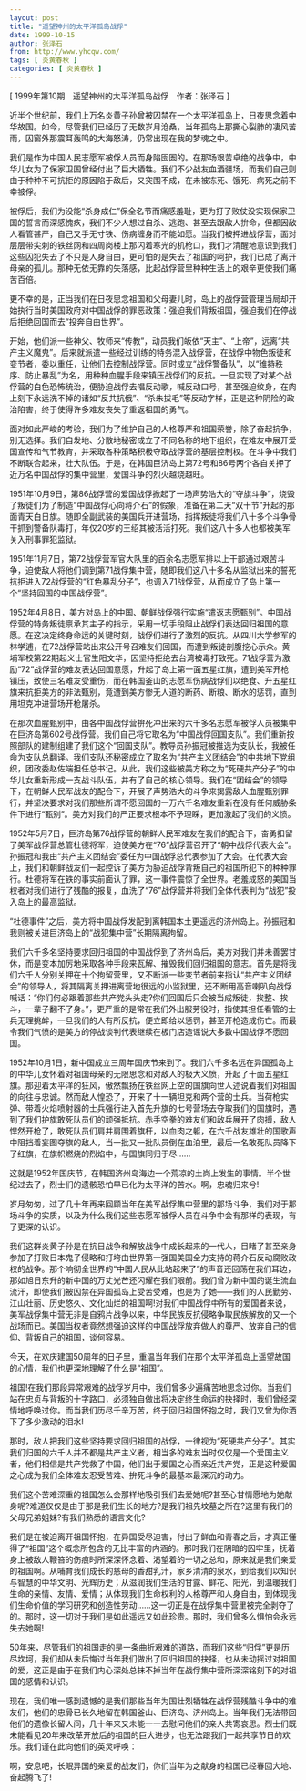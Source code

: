 ```yaml
---
layout: post
title: "遥望神州的太平洋孤岛战俘"
date: 1999-10-15
author: 张泽石
from: http://www.yhcqw.com/
tags: [ 炎黄春秋 ]
categories: [ 炎黄春秋 ]
---
```



[ 1999年第10期　遥望神州的太平洋孤岛战俘　作者：张泽石 ]


近半个世纪前，我们上万名炎黄子孙曾被囚禁在一个太平洋孤岛上，日夜思念着中华故国。如今，尽管我们已经历了无数岁月沧桑，当年孤岛上那撕心裂肺的凄风苦雨，囚窗外那震耳轰鸣的大海怒涛，仍常出现在我的梦魂之中。


我们是作为中国人民志愿军被俘人员而身陷囹圄的。在那场艰苦卓绝的战争中，中华儿女为了保家卫国曾经付出了巨大牺牲。我们不少战友血洒疆场，而我们自己则由于种种不可抗拒的原因陷于敌后，又突围不成，在未被冻死、饿死、病死之前不幸被俘。


被俘后，我们为没能“杀身成仁”保全名节而痛感羞耻，更为打了败仗没实现保家卫国的誓言而深感愧疚，我们不少人想过自杀、逃跑、甚至去跟敌人拚命，但都因敌人看管甚严，自己又手无寸铁、伤病缠身而不能如愿。当我们被押进战俘营，面对层层带尖刺的铁丝网和四周岗楼上那闪着寒光的机枪口，我们才清醒地意识到我们这些囚犯失去了不只是人身自由，更可怕的是失去了祖国的呵护，我们已成了离开母亲的孤儿。那种无依无靠的失落感，比起战俘营里种种生活上的艰辛更使我们痛苦百倍。


更不幸的是，正当我们在日夜思念祖国和父母妻儿时，岛上的战俘营管理当局却开始执行当时美国政府对中国战俘的罪恶政策：强迫我们背叛祖国，强迫我们在停战后拒绝回国而去“投奔自由世界”。


开始，他们派一些神父、牧师来“传教”，动员我们皈依“天主”、“上帝”，远离“共产主义魔鬼”。后来就派遣一些经过训练的特务混入战俘营，在战俘中物色叛徒和变节者，委以重任，让他们去控制战俘营。同时成立“战俘警备队”，以“维持秩序、防止暴乱”为名，用种种血腥手段来镇压战俘们的反抗。一旦实现了对某个战俘营的白色恐怖统治，便胁迫战俘去唱反动歌，喊反动口号，甚至强迫纹身，在肉上刻下永远洗不掉的诸如“反共抗俄”、“杀朱拔毛”等反动字样，正是这种阴险的政治陷害，终于使得许多难友丧失了重返祖国的勇气。


面对如此严峻的考验，我们为了维护自己的人格尊严和祖国荣誉，除了奋起抗争，别无选择。我们自发地、分散地秘密成立了不同名称的地下组织，在难友中展开爱国宣传和气节教育，并采取各种策略积极夺取战俘营的基层控制权。在斗争中我们不断联合起来，壮大队伍。于是，在韩国巨济岛上第72号和86号两个各自关押了近万名中国战俘的集中营里，爱国斗争的烈火越烧越旺。


1951年10月9日，第86战俘营的爱国战俘掀起了一场声势浩大的“夺旗斗争”，烧毁了叛徒们为了制造“中国战俘心向蒋介石”的假象，准备在第二天“双十节”升起的那面青天白日旗。随即全副武装的美国兵开进营场，指挥叛徒将我们八十多个斗争骨干抓到警备队毒打，年仅20岁的王绍其被活活打死。我们这八十多人也都被美军关入刑事罪犯监狱。


1951年11月7日，第72战俘营军官大队里的百余名志愿军排以上干部通过艰苦斗争，迫使敌人将他们调到第71战俘集中营，随即我们这八十多名从监狱出来的誓死抗拒进入72战俘营的“红色暴乱分子”，也调入71战俘营，从而成立了岛上第一个“坚持回国的中国战俘营”。


1952年4月8日，美方对岛上的中国、朝鲜战俘强行实施“遣返志愿甄别”。中国战俘营的特务叛徒禀承其主子的指示，采用一切手段阻止战俘们表达回归祖国的意愿。在这决定终身命运的关键时刻，战俘们进行了激烈的反抗。从四川大学参军的林学逋，在72战俘营站出来公开号召难友们回国，而遭到叛徒剖腹挖心示众。黄埔军校第22期起义士官生阳文华，因坚持拒绝去台湾被毒打致死。71战俘营为激励“72”战俘营的难友表达回国意愿，升起了岛上第一面五星红旗，遭到美军开枪镇压，致使三名难友受重伤，而在韩国釜山的志愿军伤病战俘们以绝食、升五星红旗来抗拒美方的非法甄别，竟遭到美方惨无人道的断药、断粮、断水的惩罚，直到用坦克冲进营场开枪屠杀。


在那次血腥甄别中，由各中国战俘营拚死冲出来的六千多名志愿军被俘人员被集中在巨济岛第602号战俘营。我们自己将它取名为“中国战俘回国支队”。我们重新按照部队的建制组建了我们这个“回国支队”。教导员孙振冠被推选为支队长，我被任命为支队总翻译。我们支队还秘密成立了取名为“共产主义团结会”的中共地下党组织，团政委赵佐端担任总书记。从此，我们这些被美方称之为“死硬共产分子”的中华儿女重新形成一支战斗队伍，并有了自己的核心领导。我们在“团结会”的领导下，在朝鲜人民军战友的配合下，开展了声势浩大的斗争来揭露敌人血腥甄别罪行，并坚决要求对我们那些所谓不愿回国的一万六千名难友重新在没有任何威胁条件下进行“甄别”。美方对我们的严正要求根本不予理睬，更加激起了我们的义愤。


1952年5月7日，巨济岛第76战俘营的朝鲜人民军难友在我们的配合下，奋勇扣留了美军战俘营总管杜德将军，迫使美方在“76”战俘营召开了“朝中战俘代表大会”。孙振冠和我由“共产主义团结会”委任为中国战俘总代表参加了大会。在代表大会上，我们和朝鲜战友们一起控诉了美方为胁迫战俘背叛自己的祖国所犯下的种种罪行。杜德将军在铁的事实前面认了罪，这一事件震惊了全世界。老羞成怒的美国当权者对我们进行了残酷的报复，血洗了“76”战俘营并将我们全体代表判为“战犯”投入岛上的最高监狱。

“杜德事件”之后，美方将中国战俘发配到离韩国本土更遥远的济州岛上。孙振冠和我则被关进巨济岛上的“战犯集中营”长期隔离拘留。


我们六千多名坚持要求回归祖国的中国战俘到了济州岛后，美方对我们并未善罢甘休，而是变本加厉地采取各种手段来瓦解、摧毁我们回归祖国的意志。首先是将我们六千人分别关押在十个拘留营里，又不断派一些变节者前来指认“共产主义团结会”的领导人，将其隔离关押进离营地很远的小监狱里，还不断用高音喇叭向战俘喊话：“你们何必跟着那些共产党头头走?你们回国后只会被当成叛徒，挨整、挨斗，一辈子翻不了身。”，更严重的是常在我们外出服劳役时，指使其担任看管的士兵无理挑衅，一旦我们的人有所反抗，便立即给以惩罚，甚至开枪造成伤亡。而最令我们气愤的是美方的停战谈判代表继续在板门店造谣说大多数中国战俘不愿回国。


1952年10月1日，新中国成立三周年国庆节来到了。我们六千多名远在异国孤岛上的中华儿女怀着对祖国母亲的无限思念和对敌人的极大义愤，升起了十面五星红旗。那迎着太平洋的狂风，傲然飘扬在铁丝网上空的国旗向世人述说着我们对祖国的向往与忠诚。然而敌人惶恐了，开来了十一辆坦克和两个营的士兵。当荷枪实弹、带着火焰喷射器的士兵强行进入首先升旗的七号营场去夺取我们的国旗时，遇到了我们护旗敢死队员们的顽强抵抗。赤手空拳的难友们和敌兵展开了肉搏，敌人悍然开枪了，敢死队员们肩并肩围着旗杆，以血肉之躯，在六千战友雄壮的国歌声中阻挡着妄图夺旗的敌人，当一批又一批队员倒在血泊里，最后一名敢死队员降下了红旗，在旗帜燃烧的烈焰中，与国旗同归于尽……

这就是1952年国庆节，在韩国济州岛海边一个荒凉的土岗上发生的事情。半个世纪过去了，烈士们的遗骸恐怕早已化为太平洋的苦水。啊，忠魂归来兮!


岁月匆匆，过了几十年再来回顾当年在美军战俘集中营里的那场斗争，我们对于那场斗争的实质，以及为什么我们这些志愿军被俘人员在斗争中会有那样的表现，有了更深的认识。


我们这群炎黄子孙是在抗日战争和解放战争中成长起来的一代人，目睹了甚至亲身参加了打败日本鬼子侵略和打垮由世界第一强国美国全力支持的蒋介石反动腐败政权的战争。那个响彻全世界的“中国人民从此站起来了”的声音还回荡在我们耳边，那如旭日东升的新中国的万丈光芒还闪耀在我们眼前。我们曾为新中国的诞生流血流汗，即使我们被囚禁在异国孤岛上受苦受难，也是为了她——我们的人民勤劳、江山壮丽、历史悠久、文化灿烂的祖国啊!对我们中国战俘中所有的爱国者来说，美军战俘集中营无非是自鸦片战争以来，中华民族反抗侵略争取民族解放的又一个战场而已。美国当权者竟然想强迫这样的中国战俘放弃做人的尊严、放弃自己的信仰、背叛自己的祖国，谈何容易。

今天，在欢庆建国50周年的日子里，重温当年我们在那个太平洋孤岛上遥望故国的心情，我们也更深地理解了什么是“祖国”。


祖国!在我们那段异常艰难的战俘岁月中，我们曾多少遍痛苦地思念过你。当我们站在忠贞与背叛的十字路口，必须独自做出将决定终生命运的抉择时，我们曾经深情地呼唤过你。而当我们历尽千辛万苦，终于回归祖国怀抱之时，我们又曾为你洒下了多少激动的泪水!


那时，敌人把我们这些坚持要求回归祖国的战俘，一律视为“死硬共产分子”。其实我们归国的六千人并不都是共产主义者，相当多的难友当时仅仅是一个爱国主义者，他们相信是共产党救了中国，他们出于爱国之心而亲近共产党，正是这种爱国之心成为我们全体难友忍受苦难、拚死斗争的最基本最深沉的动力。


我们这个苦难深重的祖国怎么会那样地吸引我们去爱她呢?甚至心甘情愿地为她献身呢?难道仅仅是由于那是我们生长的地方?是我们祖先坟墓之所在?这里有我们的父母兄弟姐妹?有我们熟悉的语言文化?


我们是在被迫离开祖国怀抱，在异国受尽迫害，付出了鲜血和青春之后，才真正懂得了“祖国”这个概念所包含的无比丰富的内涵的。那时我们在阴暗的囚牢里，抚着身上被敌人鞭笞的伤痕时所深深怀念着、渴望着的一切之总和，原来就是我们亲爱的祖国啊。从哺育我们成长的慈母的香甜乳汁，家乡清清的泉水，到给我们以知识与智慧的中华文明、光辉历史；从滋润我们生活的甘露、鲜花、阳光，到温暖我们生命的亲情、友情、爱情；从体现我们生命权利的人格尊严和人身自由，到体现我们生命价值的学习研究和创造性劳动……这一切正是在战俘集中营里被完全剥夺了的。那时，这一切对于我们是如此遥远又如此珍贵。那时，我们曾多么惧怕会永远失去她啊!


50年来，尽管我们的祖国走的是一条曲折艰难的道路，而我们这些“归俘”更是历尽坎坷，我们却从未后悔过当年我们做出了回归祖国的抉择，也从未动摇过对祖国的爱，这正是由于在我们内心深处总抹不掉当年在战俘集中营所深深铭刻下的对祖国的感情和认识。


现在，我们唯一感到遗憾的是我们那些当年为国壮烈牺牲在战俘营残酷斗争中的难友们，他们的忠骨已长久地留在韩国釜山、巨济岛、济州岛上。当年我们无法带回他们的遗像长留人间，几十年来又未能一一去慰问他们的亲人共寄哀思。烈士们既未能看见20年来改革开放后的祖国的巨大进步，也无法跟我们一起共享节日的欢乐。我们谨在此向他们的英灵呼唤：

啊，安息吧，长眠异国的亲爱的战友们，你们当年为之献身的祖国已经春回大地、奋起腾飞了!


